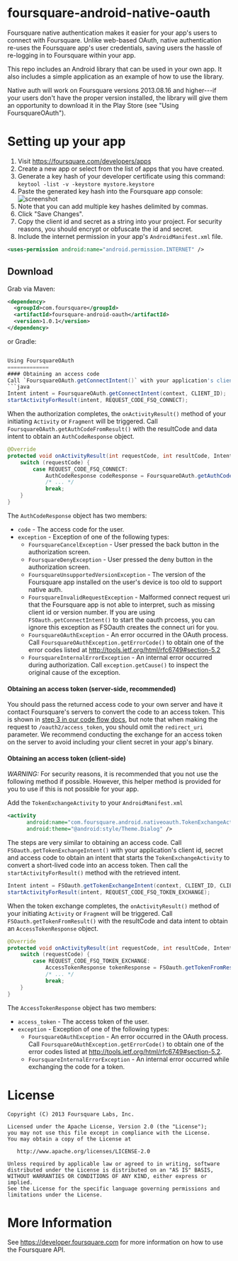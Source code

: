 foursquare-android-native-oauth
===============================
Foursquare native authentication makes it easier for your app's users to connect with Foursquare. Unlike web-based OAuth, native authentication re-uses the Foursquare app's user credentials, saving users the hassle of re-logging in to Foursquare within your app.

This repo includes an Android library that can be used in your own app. It also includes a simple application as an example of how to use the library.

Native auth will work on Foursquare versions 2013.08.16 and higher---if your users don't have the proper version installed, the library will give them an opportunity to download it in the Play Store (see "Using FoursquareOAuth").

Setting up your app
====================
1. Visit <a href="https://foursquare.com/developers/apps" target="_blank">https://foursquare.com/developers/apps</a>
2. Create a new app or select from the list of apps that you have created.
3. Generate a key hash of your developer certificate using this command: ```keytool -list -v -keystore mystore.keystore```
4. Paste the generated key hash into the Foursquare app console: 
![screenshot](http://f.cl.ly/items/123k1N351y1q3B2v0v1f/Screen%20Shot%202013-07-09%20at%204.28.05%20PM.png)
5. Note that you can add multiple key hashes delimited by commas.
6. Click "Save Changes".
7. Copy the client id and secret as a string into your project. For security reasons, you should encrypt or obfuscate the id and secret.
8. Include the internet permission in your app's `AndroidManifest.xml` file.

```xml
<uses-permission android:name="android.permission.INTERNET" />
```

Download
--------

Grab via Maven:
```xml
<dependency>
  <groupId>com.foursquare</groupId>
  <artifactId>foursquare-android-oauth</artifactId>
  <version>1.0.1</version>
</dependency>
```
or Gradle:
```groovy compile 'com.foursquare:foursquare-android-oauth:1.0.1'

Using FoursquareOAuth
=============
#### Obtaining an access code
Call `FoursquareOAuth.getConnectIntent()` with your application's client id to retrieve an intent that starts the Foursquare app for authentication. If the user doesn't have the app installed, or has an incompatible version installed, an intent that opens the Foursquare app page on Google Play is returned (you can check for this case with `FoursquareOAuth.isPlayStoreIntent(intent)`). Then call the `startActivityForResult()` method with the retrieved intent.
```java
Intent intent = FoursquareOAuth.getConnectIntent(context, CLIENT_ID);
startActivityForResult(intent, REQUEST_CODE_FSQ_CONNECT);
```

When the authorization completes, the `onActivityResult()` method of your initiating `Activity` or `Fragment` will be triggered. Call `FoursquareOAuth.getAuthCodeFromResult()` with the resultCode and data intent to obtain an `AuthCodeResponse` object.
```java
@Override
protected void onActivityResult(int requestCode, int resultCode, Intent data) {
    switch (requestCode) {
        case REQUEST_CODE_FSQ_CONNECT:
            AuthCodeResponse codeResponse = FoursquareOAuth.getAuthCodeFromResult(resultCode, data);
            /* ... */
            break;
    }
}
```

The `AuthCodeResponse` object has two members:

* `code` - The access code for the user.
* `exception` - Exception of one of the following types:
    * `FoursquareCancelException` - User pressed the back button in the authorization screen.
    * `FoursquareDenyException` - User pressed the deny button in the authorization screen.
    * `FoursquareUnsupportedVersionException` - The version of the Foursquare app installed on the user's device is too old to support native auth.
    * `FoursquareInvalidRequestException` - Malformed connect request uri that the Foursquare app is not able to interpret, such as missing client id or version number. If you are using `FSOauth.getConnectIntent()` to start the oauth prcoess, you can ignore this exception as FSOauth creates the connect uri for you.
    * `FoursquareOAuthException` - An error occurred in the OAuth process. Call `FoursquareOAuthException.getErrorCode()` to obtain one of the error codes listed at http://tools.ietf.org/html/rfc6749#section-5.2
    * `FoursquareInternalErrorException` - An internal error occurred during authorization. Call `exception.getCause()` to inspect the original cause of the exception.

#### Obtaining an access token (server-side, recommended)
You should pass the returned access code to your own server and have it contact Foursquare's servers to convert the code to an access token. This is shown in [step 3 in our code flow docs](https://developer.foursquare.com/overview/auth#code), but note that when making the request to `/oauth2/access_token`, you should omit the `redirect_uri` parameter. We recommend conducting the exchange for an access token on the server to avoid including your client secret in your app's binary.

#### Obtaining an access token (client-side)
*WARNING:* For security reasons, it is recommended that you not use the following method if possible. However, this helper method is provided for you to use if this is not possible for your app.

Add the `TokenExchangeActivity` to your `AndroidManifest.xml`
```xml
<activity
      android:name="com.foursquare.android.nativeoauth.TokenExchangeActivity"
      android:theme="@android:style/Theme.Dialog" />
```

The steps are very similar to obtaining an access code. Call `FSOauth.getTokenExchangeIntent()` with your application's client id, secret and access code to obtain an intent that starts the `TokenExchangeActivity` to convert a short-lived code into an access token. Then call the `startActivityForResult()` method with the retrieved intent.
```java
Intent intent = FSOauth.getTokenExchangeIntent(context, CLIENT_ID, CLIENT_SECRET, authCode);
startActivityForResult(intent, REQUEST_CODE_FSQ_TOKEN_EXCHANGE);
```

When the token exchange completes, the `onActivityResult()` method of your initiating `Activity` or `Fragment` will be triggered. Call `FSOauth.getTokenFromResult()` with the resultCode and data intent to obtain an `AccessTokenResponse` object.
```java
@Override
protected void onActivityResult(int requestCode, int resultCode, Intent data) {
    switch (requestCode) {
        case REQUEST_CODE_FSQ_TOKEN_EXCHANGE:
            AccessTokenResponse tokenResponse = FSOauth.getTokenFromResult(resultCode, data);
            /* ... */
            break;
    }
}
```

The `AccessTokenResponse` object has two members:
* `access_token` - The access token of the user.
* `exception` - Exception of one of the following types:
    * `FoursquareOAuthException` - An error occurred in the OAuth process. Call `FoursquareOAuthException.getErrorCode()` to obtain one of the error codes listed at http://tools.ietf.org/html/rfc6749#section-5.2.
    * `FoursquareInternalErrorException` - An internal error occurred while exchanging the code for a token.

License
=======
    Copyright (C) 2013 Foursquare Labs, Inc.

    Licensed under the Apache License, Version 2.0 (the "License");
    you may not use this file except in compliance with the License.
    You may obtain a copy of the License at

       http://www.apache.org/licenses/LICENSE-2.0

    Unless required by applicable law or agreed to in writing, software
    distributed under the License is distributed on an "AS IS" BASIS,
    WITHOUT WARRANTIES OR CONDITIONS OF ANY KIND, either express or implied.
    See the License for the specific language governing permissions and
    limitations under the License.

More Information
================
See https://developer.foursquare.com for more information on how to use the Foursquare API. 
